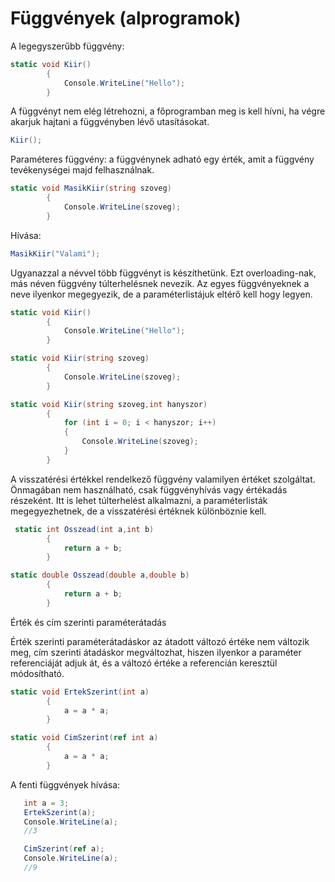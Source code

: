 # Függvények (alprogramok)

A legegyszerűbb függvény:
```C#
static void Kiir()
        {
            Console.WriteLine("Hello");
        }
```        
A függvényt nem elég létrehozni, a főprogramban meg is kell hívni, ha végre akarjuk hajtani a függvényben lévő utasításokat.
```C#
Kiir();
```
Paraméteres függvény: a függvénynek adható egy érték, amit a függvény tevékenységei majd felhasználnak.

```C#
static void MasikKiir(string szoveg)
        {            
            Console.WriteLine(szoveg);
        }
```

Hívása:

```C#
MasikKiir("Valami");
```
Ugyanazzal a névvel több függvényt is készíthetünk. Ezt overloading-nak, más néven függvény túlterhelésnek nevezik. Az
egyes függvényeknek a neve ilyenkor megegyezik, de a paraméterlistájuk eltérő kell hogy legyen.

```C#
static void Kiir()
        {
            Console.WriteLine("Hello");
        }

static void Kiir(string szoveg)
        {            
            Console.WriteLine(szoveg);
        }

static void Kiir(string szoveg,int hanyszor)
        {
            for (int i = 0; i < hanyszor; i++)
            {
                Console.WriteLine(szoveg);
            }
        }
```

A visszatérési értékkel rendelkező függvény valamilyen értéket szolgáltat. Önmagában nem használható, csak függvényhívás vagy értékadás részeként. Itt is lehet túlterhelést alkalmazni, a paraméterlisták megegyezhetnek, de a visszatérési értéknek különböznie kell.

```C#
 static int Osszead(int a,int b)
        {
            return a + b;
        }

static double Osszead(double a,double b)
        {
            return a + b;
        }
```
Érték és cím szerinti paraméterátadás

Érték szerinti paraméterátadáskor az átadott változó értéke nem változik meg, cím szerinti átadáskor megváltozhat, hiszen ilyenkor a paraméter referenciáját adjuk át, és a változó értéke a referencián keresztül módosítható.

```C#
static void ErtekSzerint(int a)
        {
            a = a * a;
        }

static void CimSzerint(ref int a)
        {
            a = a * a;
        }
```
A fenti függvények hívása:
```C#
   int a = 3;
   ErtekSzerint(a);
   Console.WriteLine(a);
   //3

   CimSzerint(ref a);
   Console.WriteLine(a);
   //9
```
